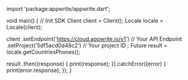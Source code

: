 import 'package:appwrite/appwrite.dart';

void main() { // Init SDK
  Client client = Client();
  Locale locale = Locale(client);

  client
    .setEndpoint('https://cloud.appwrite.io/v1') // Your API Endpoint
    .setProject('5df5acd0d48c2') // Your project ID
  ;
  Future result = locale.getCountriesPhones();

  result
    .then((response) {
      print(response);
    }).catchError((error) {
      print(error.response);
  });
}
